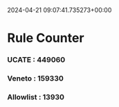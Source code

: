 2024-04-21 09:07:41.735273+00:00
# Rule Counter 
 ### UCATE : 449060

 ### Veneto : 159330

 ### Allowlist : 13930